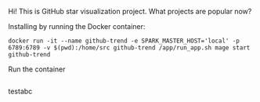 Hi! This is GitHub star visualization project. What projects are popular now?

Installing by running the Docker container:
```
docker run -it --name github-trend -e SPARK_MASTER_HOST='local' -p 6789:6789 -v $(pwd):/home/src github-trend /app/run_app.sh mage start github-trend
```

Run the container
```
```

testabc